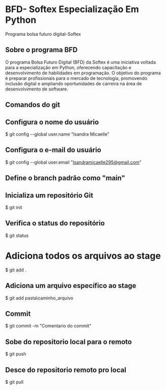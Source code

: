 # BFD- Softex Especialização Em Python
Programa bolsa futuro digital-Softex
## Sobre o programa BFD
O programa Bolsa Futuro Digital (BFD) da Softex é uma iniciativa voltada para a especialização em Python, oferecendo capacitação e desenvolvimento de habilidades em programação. O objetivo do programa é preparar profissionais para o mercado de tecnologia, promovendo inclusão digital e ampliando oportunidades de carreira na área de desenvolvimento de software.

## Comandos do git 

## Configura o nome do usuário
$ git config --global user.name "Isandra Micaelle"

## Configura o e-mail do usuário
$ git config --global user.email "Isandramicaelle295@gmail.com"

## Define o branch padrão como "main"

## Inicializa um repositório Git
$ git init

## Verifica o status do repositório
$ git status

# Adiciona todos os arquivos ao stage
$ git add .

## Adiciona um arquivo específico ao stage
$ git add pasta\caminho_arquivo 


## Commit
$ git commit -m "Comentario do commit"

## Sobe do repositorio local para o remoto
$ git push



## Desce do repositorio remoto pro local
$ git pull


